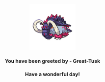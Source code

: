 <p align="center">
    <img src="https://raw.githubusercontent.com/PokeAPI/sprites/master/sprites/pokemon/984.png" width="150" height="150">
</p>
<h3 align="center">You have been greeted by - <b>Great-Tusk</b></h3>
<h3 align="center">Have a wonderful day!</h3>
